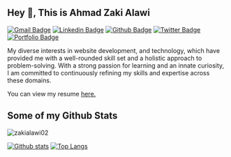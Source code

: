 ## Hey 👋, This is Ahmad Zaki Alawi

[![Gmail Badge](https://img.shields.io/badge/-hallo@zakialawi.my.id-c14438?style=flat&logo=Gmail&logoColor=white&link=mailto:hallo@zakialawi.my.id)](mailto:hallo@zakialawi.my.id) [![Linkedin Badge](https://img.shields.io/badge/-ahmadzakialawi-0072b1?style=flat&logo=Linkedin&logoColor=white&link=https://www.linkedin.com/in/ahmad-zaki-alawi/)](https://www.linkedin.com/in/ahmad-zaki-alawi/) [![Github Badge](https://img.shields.io/badge/-zakialawi02-grey?style=flat&logo=github&logoColor=white&link=https://github.com/zakialawi02/)](https://github.com/zakialawi02/) [![Twitter Badge](https://img.shields.io/badge/-@zakialawi_-00acee?style=flat&logo=twitter&logoColor=white&link=https://twitter.com/zakialawi_/)](https://twitter.com/zakialawi_/) [![Portfolio Badge](https://img.shields.io/badge/portfolio-web-blue?style=flat&link=http://zakialawi.my.id/)](http://zakialawi.my.id/) <p align='left'>My diverse interests in website development, and technology, which have provided me with a well-rounded skill set and a holistic approach to problem-solving. With a strong passion for learning and an innate curiosity, I am committed to continuously refining my skills and expertise across these domains.</p><p align='left'> You can view my resume <a href='https://zakialawi.my.id/detail-resume-temp ' target=_blank><u>here</u>.</a></p>

## Some of my Github Stats

<p align=left> <img src=https://komarev.com/ghpvc/?username=zakialawi02 alt=zakialawi02 /> </p>

[![Github stats](https://github-readme-stats.vercel.app/api?username=zakialawi02&show_icons=true&include_all_commits=true)](https://github.com/zakialawi02/github-readme-stats)
[![Top Langs](https://github-readme-stats.vercel.app/api/top-langs/?username=zakialawi02&layout=compact)](https://github.com/zakialawi02/github-readme-stats)
